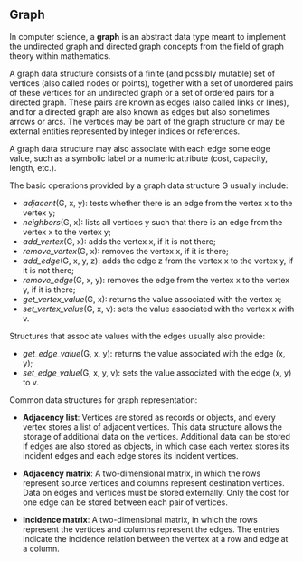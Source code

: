 ## Graph

In computer science, a **graph** is an abstract data type
meant to implement the undirected graph and
directed graph concepts from the field of graph theory
within mathematics.

A graph data structure consists of a finite
(and possibly mutable) set of vertices
(also called nodes or points), together with a set
of unordered pairs of these vertices for an
undirected graph or a set of ordered pairs for
a directed graph. These pairs are known as edges
(also called links or lines), and for a directed graph
are also known as edges but also sometimes arrows or arcs.
The vertices may be part of the graph structure or may be
external entities represented by integer indices or references.

A graph data structure may also associate with each edge
some edge value, such as a symbolic label or a numeric
attribute (cost, capacity, length, etc.).

The basic operations provided by a graph data structure G
usually include:
- _adjacent_(G, x, y): tests whether there is an edge from the vertex x to the vertex y;
- _neighbors_(G, x): lists all vertices y such that there is an edge from the vertex x to the vertex y;
- _add_vertex_(G, x): adds the vertex x, if it is not there;
- _remove_vertex_(G, x): removes the vertex x, if it is there;
- _add_edge_(G, x, y, z): adds the edge z from the vertex x to the vertex y, if it is not there;
- _remove_edge_(G, x, y): removes the edge from the vertex x to the vertex y, if it is there;
- _get_vertex_value_(G, x): returns the value associated with the vertex x;
- _set_vertex_value_(G, x, v): sets the value associated with the vertex x with v.

Structures that associate values with the edges usually also provide:
- _get_edge_value_(G, x, y): returns the value associated with the edge (x, y);
- _set_edge_value_(G, x, y, v): sets the value associated with the edge (x, y) to v.

Common data structures for graph representation:
- **Adjacency list**:
Vertices are stored as records or objects, and every
vertex stores a list of adjacent vertices. This data
structure allows the storage of additional data on the
vertices. Additional data can be stored if edges are
also stored as objects, in which case each vertex stores
its incident edges and each edge stores its incident
vertices.

- **Adjacency matrix**:
A two-dimensional matrix, in which the rows represent
source vertices and columns represent destination vertices.
Data on edges and vertices must be stored externally.
Only the cost for one edge can be stored between each pair
of vertices.

- **Incidence matrix**:
A two-dimensional matrix, in which the rows represent
the vertices and columns represent the edges.
The entries indicate the incidence relation between
the vertex at a row and edge at a column.
